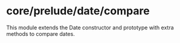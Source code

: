 # core/prelude/date/compare

This module extends the Date constructor and prototype with extra methods to compare dates.
